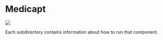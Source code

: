 # Medicapt

![](https://github.com/abarbu/medicapt/blob/main/docs/backend-overview-v5.png)

Each subdirectory contains information about how to run that component.
